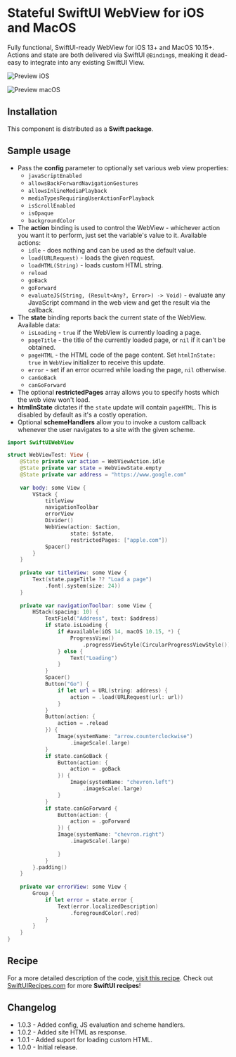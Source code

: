 # Stateful SwiftUI WebView for iOS and MacOS

Fully functional, SwiftUI-ready WebView for iOS 13+ and MacOS 10.15+. Actions and state are both delivered via SwiftUI `@Binding`s, meaking it dead-easy to integrate into any existing SwiftUI View.

![Preview iOS](https://github.com/globulus/swiftui-webview/blob/main/Images/preview_ios.gif?raw=true)

![Preview macOS](https://github.com/globulus/swiftui-webview/blob/main/Images/preview_macos.gif?raw=true)

## Installation

This component is distributed as a **Swift package**.

## Sample usage

* Pass the **config** parameter to optionally set various web view properties:
  + `javaScriptEnabled`
  + `allowsBackForwardNavigationGestures`
  + `allowsInlineMediaPlayback`
  + `mediaTypesRequiringUserActionForPlayback`
  + `isScrollEnabled`
  + `isOpaque`
  + `backgroundColor`
 * The **action** binding is used to control the WebView - whichever action you want it to perform, just set the variable's value to it. Available actions:
   + `idle` - does nothing and can be used as the default value.
   + `load(URLRequest)` - loads the given request.
   + `loadHTML(String)` - loads custom HTML string.
   + `reload`
   + `goBack`
   + `goForward`
   + `evaluateJS(String, (Result<Any?, Error>) -> Void)` - evaluate any JavaScript command in the web view and get the result via the callback.
 * The **state** binding reports back the current state of the WebView. Available data:
   + `isLoading` - `true` if the WebView is currently loading a page.
   + `pageTitle` - the title of the currently loaded page, or `nil` if it can't be obtained.
   + `pageHTML` - the HTML code of the page content. Set `htmlInState: true` in `WebView` initializer to receive this update.
   + `error` - set if an error ocurred while loading the page, `nil` otherwise.
   + `canGoBack`
   + `canGoForward`
 * The optional **restrictedPages** array allows you to specify hosts which the web view won't load.
 * **htmlInState** dictates if the `state` update will contain `pageHTML`. This is disabled by default as it's a costly operation.
 * Optional **schemeHandlers** allow you to invoke a custom callback whenever the user navigates to a site with the given scheme.

```swift
import SwiftUIWebView

struct WebViewTest: View {
    @State private var action = WebViewAction.idle
    @State private var state = WebViewState.empty
    @State private var address = "https://www.google.com"
    
    var body: some View {
        VStack {
            titleView
            navigationToolbar
            errorView
            Divider()
            WebView(action: $action,
                    state: $state,
                    restrictedPages: ["apple.com"])
            Spacer()
        }
    }
    
    private var titleView: some View {
        Text(state.pageTitle ?? "Load a page")
            .font(.system(size: 24))
    }
    
    private var navigationToolbar: some View {
        HStack(spacing: 10) {
            TextField("Address", text: $address)
            if state.isLoading {
                if #available(iOS 14, macOS 10.15, *) {
                    ProgressView()
                        .progressViewStyle(CircularProgressViewStyle())
                } else {
                    Text("Loading")
                }
            }
            Spacer()
            Button("Go") {
                if let url = URL(string: address) {
                    action = .load(URLRequest(url: url))
                }
            }
            Button(action: {
                action = .reload
            }) {
                Image(systemName: "arrow.counterclockwise")
                    .imageScale(.large)
            }
            if state.canGoBack {
                Button(action: {
                    action = .goBack
                }) {
                    Image(systemName: "chevron.left")
                        .imageScale(.large)
                }
            }
            if state.canGoForward {
                Button(action: {
                    action = .goForward
                }) {
                Image(systemName: "chevron.right")
                    .imageScale(.large)
                    
                }
            }
        }.padding()
    }
    
    private var errorView: some View {
        Group {
            if let error = state.error {
                Text(error.localizedDescription)
                    .foregroundColor(.red)
            }
        }
    }
}
```

## Recipe

For a more detailed description of the code, [visit this recipe](https://swiftuirecipes.com/blog/webview-in-swiftui). Check out [SwiftUIRecipes.com](https://swiftuirecipes.com) for more **SwiftUI recipes**!

## Changelog

* 1.0.3 - Added config, JS evaluation and scheme handlers.
* 1.0.2 - Added site HTML as response.
* 1.0.1 - Added suport for loading custom HTML.
* 1.0.0 - Initial release.
